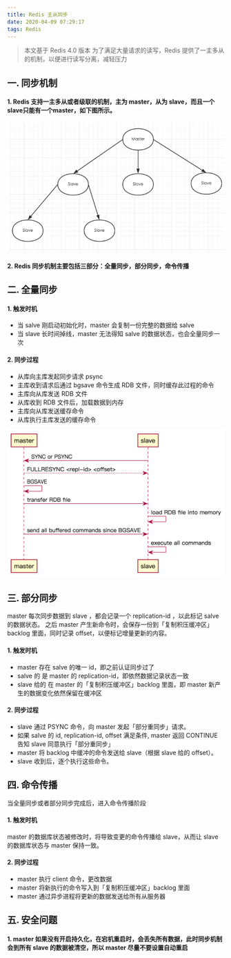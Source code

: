 ```yaml
---
title: Redis 主从同步
date: 2020-04-09 07:29:17
tags: Redis
---
```


> 本文基于 Redis 4.0 版本
> 为了满足大量请求的读写，Redis 提供了一主多从的机制，以便进行读写分离，减轻压力

<!-- more -->

## 一. 同步机制
#### 1. Redis 支持一主多从或者级联的机制，主为 master，从为 slave，而且一个slave只能有一个master，如下图所示。
![](/img/2020/Redis-rsync.png)

#### 2. Redis 同步机制主要包括三部分：全量同步，部分同步，命令传播


## 二. 全量同步
#### 1. 触发时机
- 当 salve 刚启动初始化时，master 会复制一份完整的数据给 salve
- 当 slave 长时间掉线，master 无法得知 salve 的数据状态，也会全量同步一次

#### 2. 同步过程
- 从库向主库发起同步请求 psync
- 主库收到请求后通过 bgsave 命令生成 RDB 文件，同时缓存此过程的命令
- 主库向从库发送 RDB 文件
- 从库收到 RDB 文件后，加载数据到内存
- 主库向从库发送缓存命令
- 从库执行主库发送的缓存命令

![](/img/2020/Redis-full-psync.png)


## 三. 部分同步
master 每次同步数据到 slave ，都会记录一个 replication-id ，以此标记 salve 的数据状态。
之后 master 产生新命令时，会保存一份到「复制积压缓冲区」backlog 里面，同时记录 offset，以便标记增量更新的内容。
#### 1. 触发时机
- master 存在 salve 的唯一 id，即之前认证同步过了
- salve 的 <replication-id> 是 master 的 replication-id，即依然数据记录状态一致
- slave 给的 <offset> 在 master 的「复制积压缓冲区」backlog 里面，即 master 新产生的数据变化依然保留在缓冲区

#### 2. 同步过程
- slave 通过 PSYNC <replication-id> <offset> 命令，向 master 发起「部分重同步」请求。
- 如果 salve 的 id, replication-id, offset 满足条件, master 返回 CONTINUE 告知 slave 同意执行「部分重同步」
- master 将 backlog 中缓冲的命令发送给 slave（根据 slave 给的 offset）。
- slave 收到后，逐个执行这些命令。


## 四. 命令传播
当全量同步或者部分同步完成后，进入命令传播阶段
#### 1. 触发时机
master 的数据库状态被修改时，将导致变更的命令传播给 slave，从而让 slave 的数据库状态与 master 保持一致。

#### 2. 同步过程
- master 执行 client 命令，更改数据
- master 将新执行的命令写入到「复制积压缓冲区」backlog 里面
- master 通过异步进程将更新的数据发送给所有从服务器

 
## 五. 安全问题
#### 1. master 如果没有开启持久化，在宕机重启时，会丢失所有数据，此时同步机制会到所有 slave 的数据被清空，所以 master 尽量不要设置自动重启




